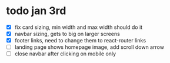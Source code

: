 # todo jan 3rd
- [x] fix card sizing, min width and max width should do it
- [x] navbar sizing, gets to big on larger screens
- [x] footer links, need to change them to react-router links
- [ ] landing page shows homepage image, add scroll down arrow
- [ ] close navbar after clicking on mobile only
